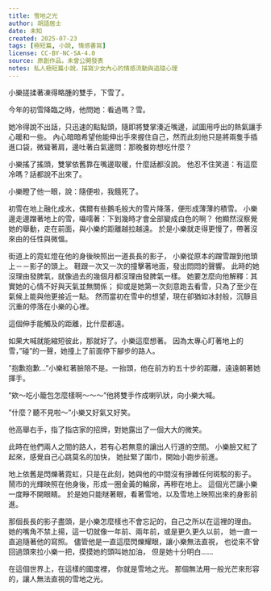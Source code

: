 ```yaml
---
title: 雪地之光
author: 胡語居士
date: 未知
created: 2025-07-23
tags: [極短篇, 小說, 情感書寫]
license: CC-BY-NC-SA-4.0
source: 原創作品，未曾公開發表
notes: 私人極短篇小說，描寫少女內心的情感流動與追隨心理
---
```


小樂搓揉著凍得略腫的雙手，下雪了。

今年的初雪降臨之時，他問她：看過嗎？雪。

她冷得說不出話，只迅速的點點頭，隨即將雙掌湊近嘴邊，試圖用呼出的熱氣讓手心暖和一些。
內心暗暗希望他能伸出手來握住自己，然而此刻他只是將兩隻手插進口袋，微聳著肩，邊吐著白氣邊問：那晚餐妳想吃什麼？

小樂搖了搖頭，雙掌依舊靠在嘴邊取暖，什麼話都沒說。
他忍不住笑道：有這麼冷嗎？話都說不出來了。

小樂瞪了他一眼，說：隨便啦，我餓死了。

初雪在地上融化成水，偶爾有些鵝毛般大的雪片降落，便形成薄薄的積雪。
小樂邊走邊蹭著地上的雪，囁嚅著：下到幾時才會全部變成白色的啊？
他顯然沒察覺她的舉動，走在前面，與小樂的距離越拉越遠。
於是小樂就走得更慢了，帶著沒來由的任性與微慍。

街道上的霓虹燈在他的身後映照出一道長長的影子，
小樂從原本的蹭雪蹭到他頭上－－影子的頭上。
鞋跟一次又一次的撞擊著地面，發出悶悶的聲響。
此時的她沒理由發脾氣，就像過去的幾個月都沒理由發脾氣一樣。
她要怎麼向他解釋：其實她的心情不好與天氣並無關係；
抑或是她第一次刻意跑去看雪，只為了至少在氣候上能與他更接近一點。
然而當初在雪中的想望，現在卻猶如冰封般，沉靜且沉重的停落在小樂的心裡。

這個伸手能觸及的距離，比什麼都遠。

如果大喊就能縮短彼此，那就好了。小樂這麼想著。
因為太專心盯著地上的雪，”碰”的一聲，她撞上了前面停下腳步的路人。

”抱歉抱歉...”小樂紅著臉陪不是。一抬頭，他在前方約五十步的距離，遠遠朝著她揮手。

”欸～吃小籠包怎麼樣啊～～～”他將雙手作成喇叭狀，向小樂大喊。

”什麼？聽不見啦～”小樂又好氣又好笑。

他高舉右手，指了指店家的招牌，對她露出了一個大大的微笑。

此時在他們兩人之間的路人，若有心若無意的讓出人行道的空間。
小樂臉又紅了起來，感覺自己心跳莫名的加快，
她扯緊了圍巾，開始小跑步前進。

地上依舊是閃爍著霓虹，只是在此刻，她與他的中間沒有摻雜任何斑駁的影子。
鬧市的光輝映照在他身後，形成一圈金黃的輪廓，再糝在地上。
這個光芒讓小樂一度睜不開眼睛。
於是她只能瞇著眼，看著雪地，以及雪地上映照出來的身影前進。

那個長長的影子盡頭，是小樂怎麼樣也不會忘記的，自己之所以在這裡的理由。
她的嘴角不禁上揚，這一切就像一年前、兩年前，或是更久更久以前，
她一直一直追隨著他的寫照。
儘管他是一直這麼閃爍耀眼，讓小樂無法直視，
也從來不曾回過頭來拉小樂一把，摸摸她的頭叫她加油，
但是她十分明白......

在這個世界上，在這樣的國度裡，
你就是雪地之光。
那個無法用一般光芒來形容的，讓人無法直視的雪地之光。
